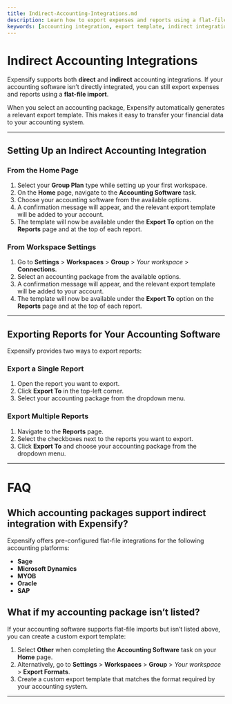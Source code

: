 ```yaml
---
title: Indirect-Accounting-Integrations.md
description: Learn how to export expenses and reports using a flat-file template compatible with your accounting software.
keywords: [accounting integration, export template, indirect integration, flat-file import, Expensify reports]
---
```


# Indirect Accounting Integrations

Expensify supports both **direct** and **indirect** accounting integrations. If your accounting software isn’t directly integrated, you can still export expenses and reports using a **flat-file import**.

When you select an accounting package, Expensify automatically generates a relevant export template. This makes it easy to transfer your financial data to your accounting system.

---

## Setting Up an Indirect Accounting Integration

### From the Home Page

1. Select your **Group Plan** type while setting up your first workspace.
2. On the **Home** page, navigate to the **Accounting Software** task.
3. Choose your accounting software from the available options.
4. A confirmation message will appear, and the relevant export template will be added to your account.
5. The template will now be available under the **Export To** option on the **Reports** page and at the top of each report.

### From Workspace Settings

1. Go to **Settings** > **Workspaces** > **Group** > _Your workspace_ > **Connections**.
2. Select an accounting package from the available options.
3. A confirmation message will appear, and the relevant export template will be added to your account.
4. The template will now be available under the **Export To** option on the **Reports** page and at the top of each report.

---

## Exporting Reports for Your Accounting Software

Expensify provides two ways to export reports:

### Export a Single Report
1. Open the report you want to export.
2. Click **Export To** in the top-left corner.
3. Select your accounting package from the dropdown menu.

### Export Multiple Reports
1. Navigate to the **Reports** page.
2. Select the checkboxes next to the reports you want to export.
3. Click **Export To** and choose your accounting package from the dropdown menu.

---

# FAQ

## Which accounting packages support indirect integration with Expensify?

Expensify offers pre-configured flat-file integrations for the following accounting platforms:

- **Sage**
- **Microsoft Dynamics**
- **MYOB**
- **Oracle**
- **SAP**

## What if my accounting package isn’t listed?

If your accounting software supports flat-file imports but isn’t listed above, you can create a custom export template:

1. Select **Other** when completing the **Accounting Software** task on your **Home** page.
2. Alternatively, go to **Settings** > **Workspaces** > **Group** > _Your workspace_ > **Export Formats**.
3. Create a custom export template that matches the format required by your accounting system.

---

